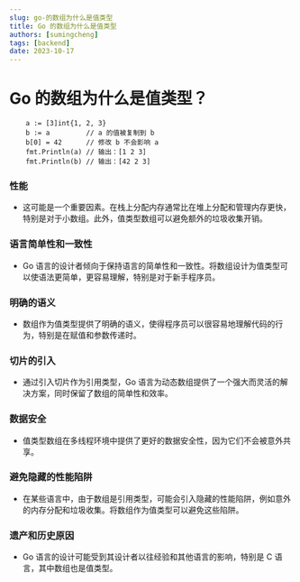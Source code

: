 ```yaml
---
slug: go-的数组为什么是值类型
title: Go 的数组为什么是值类型
authors: [sumingcheng]
tags: [backend]
date: 2023-10-17
---
```


# Go 的数组为什么是值类型？

```
	a := [3]int{1, 2, 3}
	b := a         // a 的值被复制到 b
	b[0] = 42      // 修改 b 不会影响 a
	fmt.Println(a) // 输出：[1 2 3]
	fmt.Println(b) // 输出：[42 2 3]

```

### 性能

- 这可能是一个重要因素。在栈上分配内存通常比在堆上分配和管理内存更快，特别是对于小数组。此外，值类型数组可以避免额外的垃圾收集开销。

### 语言简单性和一致性

- Go 语言的设计者倾向于保持语言的简单性和一致性。将数组设计为值类型可以使语法更简单，更容易理解，特别是对于新手程序员。

### 明确的语义

- 数组作为值类型提供了明确的语义，使得程序员可以很容易地理解代码的行为，特别是在赋值和参数传递时。

### 切片的引入

- 通过引入切片作为引用类型，Go 语言为动态数组提供了一个强大而灵活的解决方案，同时保留了数组的简单性和效率。

### 数据安全

- 值类型数组在多线程环境中提供了更好的数据安全性，因为它们不会被意外共享。

### 避免隐藏的性能陷阱

- 在某些语言中，由于数组是引用类型，可能会引入隐藏的性能陷阱，例如意外的内存分配和垃圾收集。将数组作为值类型可以避免这些陷阱。

### 遗产和历史原因

- Go 语言的设计可能受到其设计者以往经验和其他语言的影响，特别是 C 语言，其中数组也是值类型。
